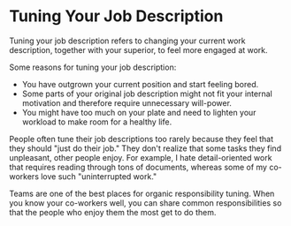 # Tuning Your Job Description

Tuning your job description refers to changing your current work description, together with your superior, to feel more engaged at work.

Some reasons for tuning your job description:

- You have outgrown your current position and start feeling bored.
- Some parts of your original job description might not fit your internal motivation and therefore require unnecessary will-power.
- You might have too much on your plate and need to lighten your workload to make room for a healthy life.

People often tune their job descriptions too rarely because they feel that they should "just do their job." They don't realize that some tasks they find unpleasant, other people enjoy. For example, I hate detail-oriented work that requires reading through tons of documents, whereas some of my co-workers love such "uninterrupted work."

Teams are one of the best places for organic responsibility tuning. When you know your co-workers well, you can share common responsibilities so that the people who enjoy them the most get to do them.
